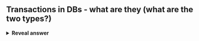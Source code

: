 ## Transactions in DBs - what are they (what are the two types?)
<details>
<summary><b>Reveal answer</b></summary>
A transaction either: <br>Commits (completes successfully) and the db is moved to a new consistent state<br>Aborts (completes unsuccessfully) and the db is restored to its previous consistent state<br>
</details>
